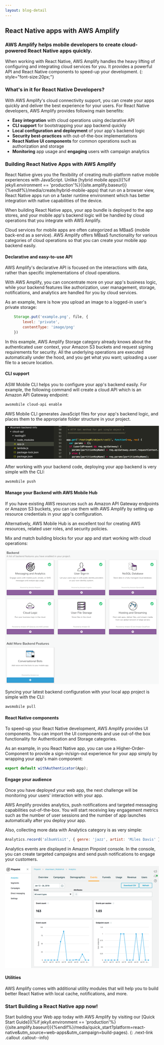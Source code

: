 ```yaml
---
layout: blog-detail
---
```


## React Native apps with AWS Amplify

### AWS Amplify helps mobile developers to create cloud-powered React Native apps quickly.

When working with React Native, AWS Amplify handles the heavy lifting of configuring and integrating cloud services for you. It provides a powerful API and React Native components to speed-up your development.
{: style="font-size:20px;"}

### What's in it for React Native Developers?

With AWS Amplify's cloud connectivity support, you can create your apps quickly and deliver the best experience for your users. For React Native developers, AWS Amplify provides following main benefits:

- **Easy integration** with cloud operations using declarative API
- **CLI support** for bootstrapping your app backend quickly
- **Local configuration and deployment** of your app's backend logic
- **Security best-practices** with out-of-the-box implementations
- **React Native UI components** for common operations such as authorization and storage
- **Monitoring** app usage and **engaging** users with campaign analytics

###  Building React Native Apps with AWS Amplify

React Native gives you the flexibility of creating multi-platform native mobile experiences with JavaScript. Unlike [hybrid mobile apps]({%if jekyll.environment == 'production'%}{{site.amplify.baseurl}}{%endif%}/media/create/hybrid-mobile-apps) that run on a browser view,  React Native apps run on a faster runtime environment which has better integration with native capabilities of the device. 

When building React Native apps, your app bundle is deployed to the app stores, and your mobile app's backend logic will be handled by cloud operations that you integrate with AWS Amplify.

Cloud services for mobile apps are often categorized as MBaaS (mobile back-end as a service).  AWS Amplify offers MBaaS functionality for various categories of cloud operations so that you can create your mobile app backend easily.

#### Declarative and easy-to-use API

AWS Amplify's declarative API is focused on the interactions with data, rather than specific implementations of cloud operations.

With AWS Amplify, you can concentrate more on your app's business logic, while your backend features like authorization, user management, storage, notifications, and analytics are handled for you by cloud services.

As an example, here is how you upload an image to a logged-in user's private storage:

```js
    Storage.put('example.png', file, {
        level: 'private',
        contentType: 'image/png'
    })
```

In this example, AWS Amplify Storage category already knows about the authenticated user context, your Amazon S3 buckets and request signing requirements for security. All the underlying operations are executed automatically under the hood, and you get what you want; uploading a user file to a secure location.

#### CLI support

ASW Mobile CLI helps you to configure your app's backend easily. For example, the following command will create a cloud API which is an Amazon API Gateway endpoint:

```bash
awsmobile cloud-api enable
```

AWS Mobile CLI generates JavaScipt files for your app's backend logic, and places them to the appropriate folder structure in your project. 

![Performance Results](../images/backend_cloud_api.png?raw=true "Performance Results")

After working with your backend code, deploying your app backend is very simple with the CLI:

```bash
awsmobile push
```

#### Manage your Backend with AWS Mobile Hub

If you have existing AWS resources such as Amazon API Gateway endpoints or Amazon S3 buckets, you can use them with AWS Amplify by setting up resource credentials in your app's configuration.

Alternatively, AWS Mobile Hub is an excellent tool for creating AWS resources, related user roles, and security policies.

Mix and match building blocks for your app and start working with cloud operations:

![Performance Results](../images/mobile_hub_services.png?raw=true "Performance Results")

Syncing your latest backend configuration with your local app project is simple with the CLI:

```bash
awsmobile pull
```

#### React Native components

To speed-up your React Native development, AWS Amplify provides UI components.  You can import the UI components and use out-of-the box functionality for Authentication and Storage categories. 

As an example, in you React Native app, you can use a Higher-Order-Component to provide a sign-in/sign-out experience for your app simply by wrapping your app's main component:

```js
export default withAuthenticator(App);
```

#### Engage your audience

Once you have deployed your web app, the next challenge will be monitoring your users' interaction with your app.

AWS Amplify provides analytics, push notifications and targeted messaging capabilities out-of-the-box. You will start receiving key engagement metrics such as the number of user sessions and the number of app launches automatically after you deploy your app.

Also, collecting more data with Analytics category is as very simple:

```js
Analytics.record('albumVisit', { genre: 'jazz', artist: 'Miles Davis' });
```
Analytics events are displayed in Amazon Pinpoint console. In the console, you can create targeted campaigns and send push notifications to engage your customers.

![Performance Results](../images/pinpoint_analytics.png?raw=true "Performance Results")

#### Utilities

AWS Amplify comes with additional utility modules that will help you to build better React Native with local cache, notifications, and more.

### Start Building a React Native app now!

Start building your Web app today with AWS Amplify by visiting our [Quick Start Guide]({%if jekyll.environment == 'production'%}{{site.amplify.baseurl}}{%endif%}/media/quick_start?platform=react-native&utm_source=web-apps&utm_campaign=build-pages).
{: .next-link .callout .callout--info}

